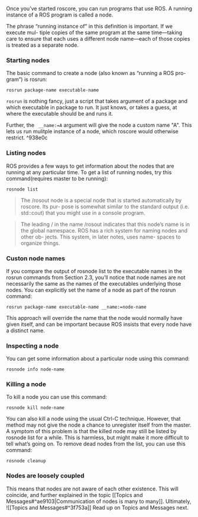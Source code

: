 Once you’ve started roscore, you can run programs that use ROS. A running instance of a ROS program is called a node.

The phrase “running instance of” in this definition is important. If we execute mul- tiple copies of the same program at the same time—taking care to ensure that each uses a different node name—each of those copies is treated as a separate node.

### Starting nodes 
The basic command to create a node (also known as “running a ROS pro- gram”) is rosrun:
```
rosrun package-name executable-name
```

`rosrun` is nothing fancy, just a script that takes argument of a package and which executable in package to run. It just knows, or takes a guess, at where the executable should be and runs it.

Further, the ` __name:=A` argument will give the node a  custom name "A". This lets us run mulitple instance of a node, which roscore would otherwise restrict. ^938e0c

### Listing nodes
ROS provides a few ways to get information about the nodes that are running at any particular time. To get a list of running nodes, try this command(requires master to be running):
```
rosnode list
```


>The /rosout node is a special node that is started automatically by roscore. Its pur- pose is somewhat similar to the standard output (i.e. std::cout) that you might use in a console program. 

> The leading / in the name /rosout indicates that this node’s name is in the global namespace. ROS has a rich system for naming nodes and other ob- jects. This system, in later notes, uses name- spaces to organize things.

### Custon node names
If you compare the output of rosnode list to the executable names in the rosrun commands from Section 2.3, you’ll notice that node names are not necessarily the same as the names of the executables underlying those nodes.  You can explicitly set the name of a node as part of the rosrun command: 

```
rosrun package-name executable-name __name:=node-name
```

This approach will override the name that the node would normally have given itself, and can be important because ROS insists that every node have a distinct name. 

### Inspecting a node 
You can get some information about a particular node using this command: 

```
rosnode info node-name
```

### Killing a node 
To kill a node you can use this command: 
```
rosnode kill node-name
```


You can also kill a node using the usual Ctrl-C technique. However, that method may not give the node a chance to unregister itself from the master. A symptom of this problem is that the killed node may still be listed by rosnode list for a while. This is harmless, but might make it more difficult to tell what’s going on. To remove dead nodes from the list, you can use this command: 
```
rosnode cleanup
```

### Nodes are loosely coupled
This means that nodes are not aware of each other existence. This will coincide, and further explained in the topic [[Topics and Messages#^ae9103|Communication of nodes is many to many]]. Ultimately, ![[Topics and Messages#^3f753a]]
Read up on Topics and Messages next.